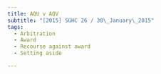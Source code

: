 ```yaml
---
title: AQU v AQV 
subtitle: "[2015] SGHC 26 / 30\_January\_2015"
tags:
  - Arbitration
  - Award
  - Recourse against award
  - Setting aside

---
```


